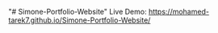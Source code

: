 "# Simone-Portfolio-Website" 
Live Demo: https://mohamed-tarek7.github.io/Simone-Portfolio-Website/
